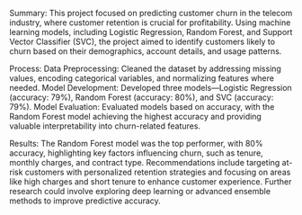 Summary:
This project focused on predicting customer churn in the telecom industry, where customer retention is crucial for profitability. Using machine learning models, including Logistic Regression, Random Forest, and Support Vector Classifier (SVC), the project aimed to identify customers likely to churn based on their demographics, account details, and usage patterns.

Process:
Data Preprocessing: Cleaned the dataset by addressing missing values, encoding categorical variables, and normalizing features where needed.
Model Development: Developed three models—Logistic Regression (accuracy: 79%), Random Forest (accuracy: 80%), and SVC (accuracy: 79%).
Model Evaluation: Evaluated models based on accuracy, with the Random Forest model achieving the highest accuracy and providing valuable interpretability into churn-related features.

Results:
The Random Forest model was the top performer, with 80% accuracy, highlighting key factors influencing churn, such as tenure, monthly charges, and contract type. Recommendations include targeting at-risk customers with personalized retention strategies and focusing on areas like high charges and short tenure to enhance customer experience. Further research could involve exploring deep learning or advanced ensemble methods to improve predictive accuracy.
